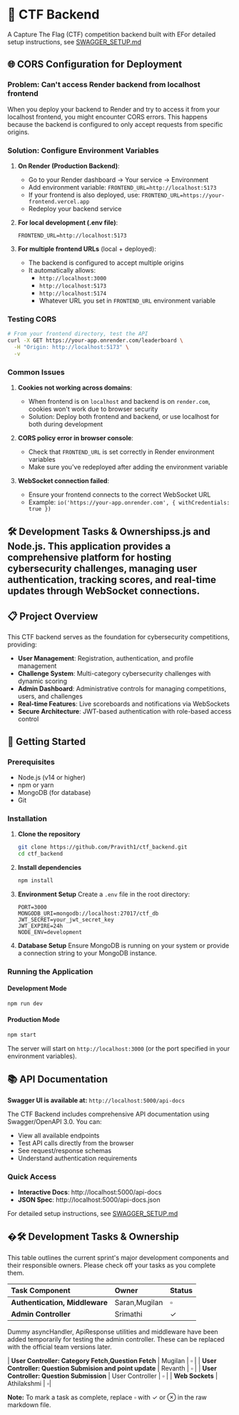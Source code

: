 # 🚩 CTF Backend

A Capture The Flag (CTF) competition backend built with EFor detailed setup instructions, see [SWAGGER_SETUP.md](./SWAGGER_SETUP.md)

## 🌐 CORS Configuration for Deployment

### Problem: Can't access Render backend from localhost frontend

When you deploy your backend to Render and try to access it from your localhost frontend, you might encounter CORS errors. This happens because the backend is configured to only accept requests from specific origins.

### Solution: Configure Environment Variables

1. **On Render (Production Backend)**:
   - Go to your Render dashboard → Your service → Environment
   - Add environment variable: `FRONTEND_URL=http://localhost:5173`
   - If your frontend is also deployed, use: `FRONTEND_URL=https://your-frontend.vercel.app`
   - Redeploy your backend service

2. **For local development (.env file)**:
   ```env
   FRONTEND_URL=http://localhost:5173
   ```

3. **For multiple frontend URLs** (local + deployed):
   - The backend is configured to accept multiple origins
   - It automatically allows:
     - `http://localhost:3000`
     - `http://localhost:5173`
     - `http://localhost:5174`
     - Whatever URL you set in `FRONTEND_URL` environment variable

### Testing CORS

```bash
# From your frontend directory, test the API
curl -X GET https://your-app.onrender.com/leaderboard \
  -H "Origin: http://localhost:5173" \
  -v
```

### Common Issues

1. **Cookies not working across domains**:
   - When frontend is on `localhost` and backend is on `render.com`, cookies won't work due to browser security
   - Solution: Deploy both frontend and backend, or use localhost for both during development

2. **CORS policy error in browser console**:
   - Check that `FRONTEND_URL` is set correctly in Render environment variables
   - Make sure you've redeployed after adding the environment variable

3. **WebSocket connection failed**:
   - Ensure your frontend connects to the correct WebSocket URL
   - Example: `io('https://your-app.onrender.com', { withCredentials: true })`


## 🛠️ Development Tasks & Ownershipss.js and Node.js. This application provides a comprehensive platform for hosting cybersecurity challenges, managing user authentication, tracking scores, and real-time updates through WebSocket connections.

## 📋 Project Overview

This CTF backend serves as the foundation for cybersecurity competitions, providing:

- **User Management**: Registration, authentication, and profile management
- **Challenge System**: Multi-category cybersecurity challenges with dynamic scoring
- **Admin Dashboard**: Administrative controls for managing competitions, users, and challenges
- **Real-time Features**: Live scoreboards and notifications via WebSockets
- **Secure Architecture**: JWT-based authentication with role-based access control

## 🚀 Getting Started

### Prerequisites

- Node.js (v14 or higher)
- npm or yarn
- MongoDB (for database)
- Git

### Installation

1. **Clone the repository**
   ```bash
   git clone https://github.com/Pravith1/ctf_backend.git
   cd ctf_backend
   ```

2. **Install dependencies**
   ```bash
   npm install
   ```

3. **Environment Setup**
   Create a `.env` file in the root directory:
   ```env
   PORT=3000
   MONGODB_URI=mongodb://localhost:27017/ctf_db
   JWT_SECRET=your_jwt_secret_key
   JWT_EXPIRE=24h
   NODE_ENV=development
   ```

4. **Database Setup**
   Ensure MongoDB is running on your system or provide a connection string to your MongoDB instance.

### Running the Application

#### Development Mode
```bash
npm run dev
```

#### Production Mode
```bash
npm start
```

The server will start on `http://localhost:3000` (or the port specified in your environment variables).

## 📚 API Documentation

**Swagger UI is available at:** `http://localhost:5000/api-docs`

The CTF Backend includes comprehensive API documentation using Swagger/OpenAPI 3.0. You can:
- View all available endpoints
- Test API calls directly from the browser
- See request/response schemas
- Understand authentication requirements

### Quick Access
- **Interactive Docs**: http://localhost:5000/api-docs
- **JSON Spec**: http://localhost:5000/api-docs.json

For detailed setup instructions, see [SWAGGER_SETUP.md](./SWAGGER_SETUP.md)


## �🛠️ Development Tasks & Ownership

This table outlines the current sprint's major development components and their responsible owners. Please check off your tasks as you complete them.

| Task Component | Owner | Status |
| :--- | :--- | :--- |
| **Authentication, Middleware** | Saran,Mugilan | $\square$ |
| **Admin Controller** | Srimathi | $\checkmark$ |
Dummy asyncHandler, ApiResponse utilities and middleware have been added temporarily for testing the admin controller. These can be replaced with the official team versions later.

| **User Controller: Category Fetch,Question Fetch** | Mugilan | $\square$ |
| **User Controller: Question Submision and point update** | Revanth | $\square$ |
| **User Controller: Question Submission** | User Controller | $\square$ |
| **Web Sockets** | Athilakshmi | $\square$|

**Note:** To mark a task as complete, replace $\square$ with $\checkmark$ or $\otimes$ in the raw markdown file.
